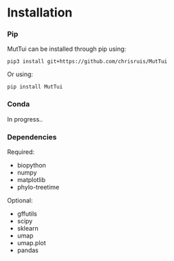 # Installation

### Pip

MutTui can be installed through pip using:

```
pip3 install git+https://github.com/chrisruis/MutTui
```

Or using:

```
pip install MutTui
```

### Conda

In progress..

### Dependencies

Required:

* biopython
* numpy
* matplotlib
* phylo-treetime

Optional:

* gffutils
* scipy
* sklearn
* umap
* umap.plot
* pandas
